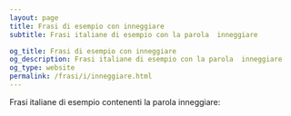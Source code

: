 ```yaml
---
layout: page
title: Frasi di esempio con inneggiare 
subtitle: Frasi italiane di esempio con la parola  inneggiare

og_title: Frasi di esempio con inneggiare 
og_description: Frasi italiane di esempio con la parola  inneggiare
og_type: website
permalink: /frasi/i/inneggiare.html
---
```


Frasi italiane di esempio contenenti la parola inneggiare:


